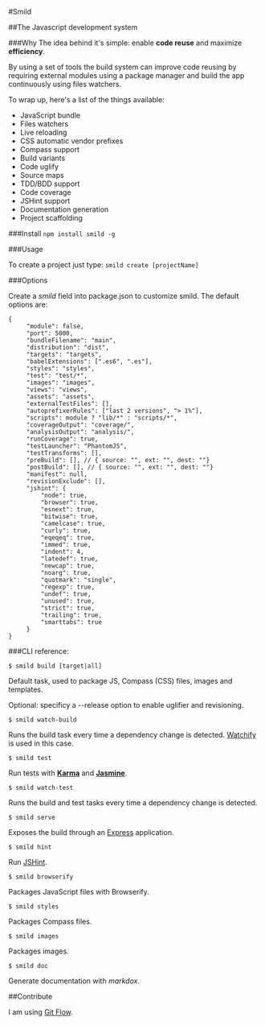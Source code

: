 #Smild

##The Javascript development system

###Why
The idea behind it's simple: enable **code reuse** and maximize **efficiency**.

By using a set of tools the build system can improve code reusing by requiring external modules using a package manager and build the app continuously using files watchers.

To wrap up, here's a list of the things available:

* JavaScript bundle
* Files watchers
* Live reloading
* CSS automatic vendor prefixes
* Compass support
* Build variants
* Code uglify
* Source maps
* TDD/BDD support
* Code coverage
* JSHint support
* Documentation generation
* Project scaffolding

###Install
`npm install smild -g`

###Usage

To create a project just type:
`smild create [projectName]`


###Options

Create a _smild_ field into package.json to customize smild. The default options are:

    {
         "module": false,
         "port": 5000,
         "bundleFilename": "main",
         "distribution": "dist",
         "targets": "targets",
         "babelExtensions": [".es6", ".es"],
         "styles": "styles",
         "test": "test/*",
         "images": "images",
         "views": "views",
         "assets": "assets",
         "externalTestFiles": [],
         "autoprefixerRules": ["last 2 versions", "> 1%"],
         "scripts": module ? "lib/*" : "scripts/*",
         "coverageOutput": "coverage/",
         "analysisOutput": "analysis/",
         "runCoverage": true,
         "testLauncher": "PhantomJS",
         "testTransforms": [],
         "preBuild": [], // { source: "", ext: "", dest: ""}
         "postBuild": [], // { source: "", ext: "", dest: ""}
         "manifest": null,
         "revisionExclude": [],
         "jshint": {
             "node": true,
             "browser": true,
             "esnext": true,
             "bitwise": true,
             "camelcase": true,
             "curly": true,
             "eqeqeq": true,
             "immed": true,
             "indent": 4,
             "latedef": true,
             "newcap": true,
             "noarg": true,
             "quotmark": "single",
             "regexp": true,
             "undef": true,
             "unused": true,
             "strict": true,
             "trailing": true,
             "smarttabs": true
         }
    }

###CLI reference:

`$ smild build [target|all]`

Default task, used to package JS, Compass (CSS) files, images and templates.

Optional: specificy a --release option to enable uglifier and revisioning.

`$ smild watch-build`

Runs the build task every time a dependency change is detected. [Watchify](https://github.com/substack/watchify) is used in this case.

`$ smild test`

Run tests with **[Karma](https://github.com/karma-runner/karma)** and **[Jasmine](http://jasmine.github.io/2.0/introduction.html)**.

`$ smild watch-test`

Runs the build and test tasks every time a dependency change is detected.

`$ smild serve`

Exposes the build through an [Express](http://expressjs.com/) application.

`$ smild hint`

Run [JSHint](http://www.jshint.com/).

`$ smild browserify`

Packages JavaScript files with Browserify.

`$ smild styles`

Packages Compass files.

`$ smild images`

Packages images.

`$ smild doc`

Generate documentation with *markdox*.

##Contribute

I am using [Git Flow](https://github.com/nvie/gitflow).